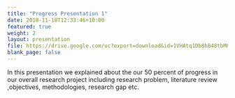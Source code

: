 ```yaml
---
title: "Progress Presentation 1"
date: 2018-11-18T12:33:46+10:00
featured: true
weight: 2
layout: presentation
file: https://drive.google.com/uc?export=download&id=1VHAtq1Db8hB48tbMHv_Js8QYg5_K4nS2
blank_page: false
---
```


In this presentation we explained about the  our 50 percent of progress in our overall research project including research problem, literature review ,objectives, methodologies,  research gap etc. 
